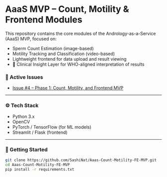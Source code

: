 # AaaS MVP – Count, Motility & Frontend Modules

This repository contains the core modules of the Andrology-as-a-Service (AaaS) MVP, focused on:
- Sperm Count Estimation (image-based)
- Motility Tracking and Classification (video-based)
- Lightweight frontend for data upload and result viewing
- 🧠 Clinical Insight Layer for WHO-aligned interpretation of results


### 🚧 Active Issues
- [Issue #4 – Phase 1: Count, Motility, and Frontend MVP](https://github.com/SashiNat/Aaas-Count-Motility-FE-MVP/issues/4)

---

### ⚙️ Tech Stack
- Python 3.x
- OpenCV
- PyTorch / TensorFlow (for ML models)
- Streamlit / Flask (frontend)

---

### 🚀 Getting Started
```bash
git clone https://github.com/SashiNat/Aaas-Count-Motility-FE-MVP.git
cd Aaas-Count-Motility-FE-MVP
pip install -r requirements.txt
